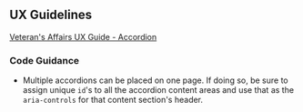 ## UX Guidelines

[Veteran's Affairs UX Guide - Accordion](#)

### Code Guidance

* Multiple accordions can be placed on one page. If doing so, be sure to assign unique ```id```'s to all the accordion content areas and use that as the ```aria-controls``` for that content section's header.
